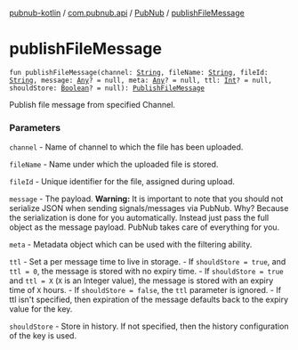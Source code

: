 [pubnub-kotlin](../../index.md) / [com.pubnub.api](../index.md) / [PubNub](index.md) / [publishFileMessage](./publish-file-message.md)

# publishFileMessage

`fun publishFileMessage(channel: `[`String`](https://kotlinlang.org/api/latest/jvm/stdlib/kotlin/-string/index.html)`, fileName: `[`String`](https://kotlinlang.org/api/latest/jvm/stdlib/kotlin/-string/index.html)`, fileId: `[`String`](https://kotlinlang.org/api/latest/jvm/stdlib/kotlin/-string/index.html)`, message: `[`Any`](https://kotlinlang.org/api/latest/jvm/stdlib/kotlin/-any/index.html)`? = null, meta: `[`Any`](https://kotlinlang.org/api/latest/jvm/stdlib/kotlin/-any/index.html)`? = null, ttl: `[`Int`](https://kotlinlang.org/api/latest/jvm/stdlib/kotlin/-int/index.html)`? = null, shouldStore: `[`Boolean`](https://kotlinlang.org/api/latest/jvm/stdlib/kotlin/-boolean/index.html)`? = null): `[`PublishFileMessage`](../../com.pubnub.api.endpoints.files/-publish-file-message/index.md)

Publish file message from specified Channel.

### Parameters

`channel` - Name of channel to which the file has been uploaded.

`fileName` - Name under which the uploaded file is stored.

`fileId` - Unique identifier for the file, assigned during upload.

`message` - The payload.
    **Warning:** It is important to note that you should not serialize JSON
    when sending signals/messages via PubNub.
    Why? Because the serialization is done for you automatically.
    Instead just pass the full object as the message payload.
    PubNub takes care of everything for you.

`meta` - Metadata object which can be used with the filtering ability.

`ttl` - Set a per message time to live in storage.
    - If `shouldStore = true`, and `ttl = 0`, the message is stored
      with no expiry time.
    - If `shouldStore = true` and `ttl = X` (`X` is an Integer value),
      the message is stored with an expiry time of `X` hours.
    - If `shouldStore = false`, the `ttl` parameter is ignored.
    - If ttl isn't specified, then expiration of the message defaults
      back to the expiry value for the key.

`shouldStore` - Store in history.
    If not specified, then the history configuration of the key is used.